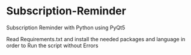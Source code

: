 # Subscription-Reminder
Subscription Reminder with Python using PyQt5

Read Requirements.txt and install the needed packages and language in order to Run the script without Errors
